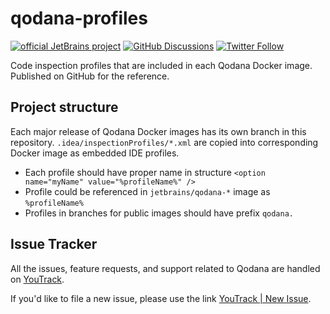 # qodana-profiles

[![official JetBrains project](https://jb.gg/badges/official.svg)][jb:confluence-on-gh]
[![GitHub Discussions](https://img.shields.io/github/discussions/jetbrains/qodana)][jb:discussions]
[![Twitter Follow](https://img.shields.io/twitter/follow/Qodana?style=social&logo=twitter)][jb:twitter]

Code inspection profiles that are included in each Qodana Docker image. Published on GitHub for the reference.

## Project structure

Each major release of Qodana Docker images has its own branch in this repository. ```.idea/inspectionProfiles/*.xml``` are copied into corresponding Docker image as embedded IDE profiles.

- Each profile should have proper name in structure ```<option name="myName" value="%profileName%" />```
- Profile could be referenced in ```jetbrains/qodana-*``` image as ```%profileName%```
- Profiles in branches for public images should have prefix ```qodana.```

[youtrack]: https://youtrack.jetbrains.com/issues/QD
[youtrack-new-issue]: https://youtrack.jetbrains.com/newIssue?project=QD
[jb:confluence-on-gh]: https://confluence.jetbrains.com/display/ALL/JetBrains+on+GitHub
[jb:discussions]: https://jb.gg/qodana-discussions
[jb:twitter]: https://twitter.com/Qodana
[jb:docker]: https://hub.docker.com/r/jetbrains/qodana

## Issue Tracker

All the issues, feature requests, and support related to Qodana are handled on [YouTrack][youtrack].

If you'd like to file a new issue, please use the link [YouTrack | New Issue][youtrack-new-issue].
